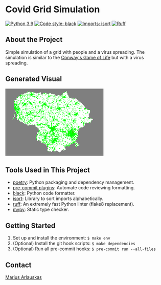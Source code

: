 # Covid Grid Simulation

[![Python 3.9](https://img.shields.io/badge/Python-3.9-3776AB)](https://www.python.org/downloads/)
[![Code style: black](https://img.shields.io/badge/code%20style-black-000000.svg)](https://github.com/psf/black)
[![Imports: isort](https://img.shields.io/badge/%20imports-isort-%231674b1?style=flat&labelColor=ef8336)](https://pycqa.github.io/isort/)
[![Ruff](https://img.shields.io/endpoint?url=https://raw.githubusercontent.com/astral-sh/ruff/main/assets/badge/v2.json)](https://github.com/astral-sh/ruff)

## About the Project

Simple simulation of a grid with people and a virus spreading. The simulation is similar to the [Conway's Game of Life](https://en.wikipedia.org/wiki/Conway%27s_Game_of_Life) but with a virus spreading.

## Generated Visual

![Demo](output/output.gif)

## Tools Used in This Project

* [poetry](https://github.com/python-poetry/poetry): Python packaging and dependency management.
* [pre-commit plugins](https://pre-commit.com/): Automate code reviewing formatting.
* [black](https://pypi.org/project/black/): Python code formatter.
* [isort](https://pypi.org/project/isort/): Library to sort imports alphabetically.
* [ruff](https://github.com/astral-sh/ruff): An extremely fast Python linter (flake8 replacement).
* [mypy](https://mypy.readthedocs.io/en/stable/): Static type checker.

## Getting Started

1. Set up and install the environment: `$ make env`
2. (Optional) Install the git hook scripts: `$ make dependencies`
3. (Optional) Run all pre-commit hooks: `$ pre-commit run --all-files`


## Contact

[Marius Arlauskas](marius.arlauskas01.dev@gmail.com)
